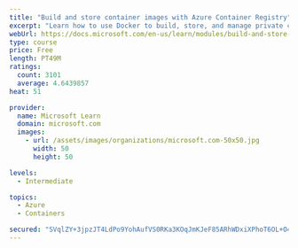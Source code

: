 ```yaml
---
title: "Build and store container images with Azure Container Registry"
excerpt: "Learn how to use Docker to build, store, and manage private container images with the Azure Container Registry."
webUrl: https://docs.microsoft.com/en-us/learn/modules/build-and-store-container-images/
type: course
price: Free
length: PT49M
ratings:
  count: 3101
  average: 4.6439857
heat: 51

provider:
  name: Microsoft Learn
  domain: microsoft.com
  images:
    - url: /assets/images/organizations/microsoft.com-50x50.jpg
      width: 50
      height: 50

levels:
  - Intermediate

topics:
  - Azure
  - Containers

secured: "SVqlZY+3jpzJT4LdPo9YohAufVS0RKa3KOqJmKJeF85ARhWDxiXPhoT6OL+O4MJ5lN+9rx4Jv1rYK+OJ70hggJGa9mkfl5NxXkrzfZKtuuq92n2+soYo2oWHNfOHSFGLi1vRN2uzCU9/0lUYfme/1zT/A9AC3RpkAj4AedpVS5xJnkWovqfwoUOpTh00MJQ62zHv8HXLLkB0REPiQZ/FkV4qWkmEfruF5PYbbJb8t9WOT15QecOxPMqnLrI+NShGhPpAmx6BMRVXwHMi+zP+pTDNCxatcvVEJ0KflTkSB5lpuYQEHvh/pyQZKs5ljBm5KDaXEjURO4GYfg1s/Tu/y3TTv4TjVUaeYiHK1DcjwN6WFMPpc4oo6xOnG3cf82cJrD36/KNfDcodaj/z4iai4EEKEBvmvc87SpFYPNANjDo=;FWVrPle4VKI3kizkQVDBSw=="
---
```


